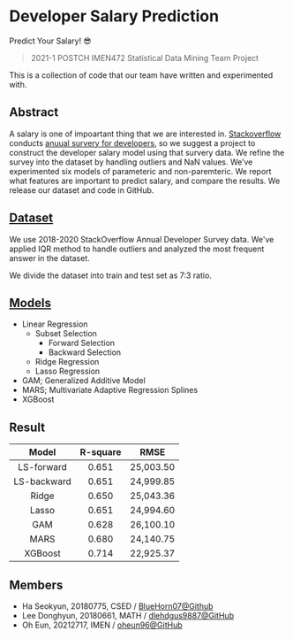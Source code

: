 # Developer Salary Prediction

Predict Your Salary! 😎

> 2021-1 POSTCH IMEN472 Statistical Data Mining Team Project

This is a collection of code that our team have written and experimented with.

## Abstract

A salary is one of impoartant thing that we are interested in. [Stackoverflow](https://stackoverflow.com/) conducts [anuual survery for developers](https://insights.stackoverflow.com/survey), so we suggest a project to construct the developer salary model using that survery data. We refine the survey into the dataset by handling outliers and NaN values. We’ve experimented six models of parameteric and non-paremteric. We report what features are important to predict salary, and compare the results. We release our dataset and code in GitHub.

## [Dataset](#dataset)

We use 2018-2020 StackOverflow Annual Developer Survey data. We've applied IQR method to handle outliers and analyzed the most frequent answer in the dataset.

We divide the dataset into train and test set as 7:3 ratio.

## [Models](#models)

- Linear Regression
  - Subset Selection
    - Forward Selection
    - Backward Selection
  - Ridge Regression
  - Lasso Regression
- GAM; Generalized Additive Model
- MARS; Multivariate Adaptive Regression Splines
- XGBoost

## Result

|Model|R-square|RMSE|
|:------:|:---:|:---:|
|LS-forward|0.651|25,003.50|
|LS-backward|0.651|24,999.85|
|Ridge|0.650|25,043.36|
|Lasso|0.651|24,994.60|
|GAM|0.628|26,100.10|
|MARS|0.680|24,140.75|
|XGBoost|0.714|22,925.37|

## Members

- Ha Seokyun, 20180775, CSED / [BlueHorn07@Github](https://github.com/BlueHorn07)
- Lee Donghyun, 20180661, MATH / [dlehdgus9887@GitHub](https://github.com/dlehdgus9887)
- Oh Eun, 20212717, IMEN / [oheun96@GitHub](https://github.com/oheun96)

